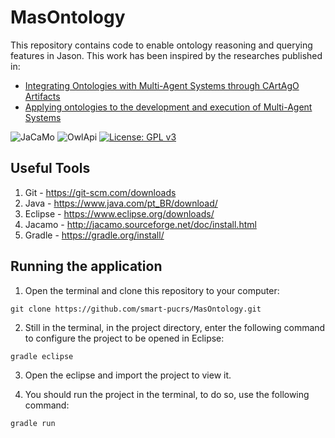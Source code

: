 # MasOntology
This repository contains code to enable ontology reasoning and querying features in Jason. This work has been inspired by the researches published in: 
- [Integrating Ontologies with Multi-Agent Systems through CArtAgO Artifacts](https://ieeexplore.ieee.org/abstract/document/7397351)
- [Applying ontologies to the development and execution of Multi-Agent Systems](https://content.iospress.com/articles/web-intelligence/web366)

![JaCaMo](https://img.shields.io/badge/JaCaMo-0.7-brightgreen.svg)
![OwlApi](https://img.shields.io/badge/OWLApi-5.1.10-brightgreen.svg)
[![License: GPL v3](https://img.shields.io/badge/License-GPLv3-blue.svg)](https://www.gnu.org/licenses/gpl-3.0)

## Useful Tools

1. Git - https://git-scm.com/downloads
2. Java - https://www.java.com/pt_BR/download/
3. Eclipse - https://www.eclipse.org/downloads/
4. Jacamo - http://jacamo.sourceforge.net/doc/install.html
5. Gradle - https://gradle.org/install/

## Running the application

1. Open the terminal and clone this repository to your computer:

``` git clone https://github.com/smart-pucrs/MasOntology.git ```

2. Still in the terminal, in the project directory, enter the following command to configure the project to be opened in Eclipse:

```gradle eclipse```

3. Open the eclipse and import the project to view it.

4. You should run the project in the terminal, to do so, use the following command:

```gradle run```



